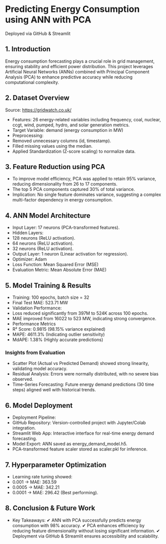 # Predicting Energy Consumption using ANN with PCA
Deployed via GitHub & Streamlit

## 1. Introduction
Energy consumption forecasting plays a crucial role in grid management, ensuring stability and efficient power distribution. This project leverages Artificial Neural Networks (ANNs) combined with Principal Component Analysis (PCA) to enhance predictive accuracy while reducing computational complexity.

## 2. Dataset Overview
Source: https://gridwatch.co.uk/
- Features: 26 energy-related variables including frequency, coal, nuclear, ccgt, wind, pumped, hydro, and solar generation metrics.
- Target Variable: demand (energy consumption in MW)
- Preprocessing:
 - Removed unnecessary columns (id, timestamp).
 - Filled missing values using the median.
 - Applied Standardization (Z-score scaling) to normalize data.
  
## 3. Feature Reduction using PCA
- To improve model efficiency, PCA was applied to retain 95% variance, reducing dimensionality from 26 to 17 components.
- The top 5 PCA components captured 30% of total variance.
- Implication: No single feature dominates variance, suggesting a complex multi-factor dependency in energy consumption.

## 4. ANN Model Architecture
- Input Layer: 17 neurons (PCA-transformed features).
- Hidden Layers:
 - 128 neurons (ReLU activation).
 - 64 neurons (ReLU activation).
 - 32 neurons (ReLU activation).
- Output Layer: 1 neuron (Linear activation for regression).
- Optimizer: Adam
- Loss Function: Mean Squared Error (MSE)
- Evaluation Metric: Mean Absolute Error (MAE)

## 5. Model Training & Results
- Training: 100 epochs, batch size = 32
- Final Test MAE: 523.71 MW
- Validation Performance:
- Loss reduced significantly from 397M to 524K across 100 epochs.
- MAE improved from 16022 to 523 MW, indicating strong convergence.
- Performance Metrics
- R² Score: 0.9815 (98.15% variance explained)
- MAPE: 4611.3% (Indicating outlier sensitivity)
- MdAPE: 1.38% (Highly accurate predictions)
### Insights from Evaluation
- Scatter Plot (Actual vs Predicted Demand) showed strong linearity, validating model accuracy.
- Residual Analysis: Errors were normally distributed, with no severe bias observed.
- Time-Series Forecasting: Future energy demand predictions (30 time steps) aligned well with historical trends.

## 6. Model Deployment
- Deployment Pipeline:
 - GitHub Repository: Version-controlled project with Jupyter/Colab integration.
 - Streamlit Web App: Interactive interface for real-time energy demand forecasting.
 - Model Export: ANN saved as energy_demand_model.h5.
 - PCA-transformed feature scaler stored as scaler.pkl for inference.

## 7. Hyperparameter Optimization
- Learning rate tuning showed:
 - 0.001 → MAE: 363.59
 - 0.0005 → MAE: 342.21
 - 0.0001 → MAE: 296.42 (Best performing).

## 8. Conclusion & Future Work
- Key Takeaways:
✔ ANN with PCA successfully predicts energy consumption with 98% accuracy.
✔ PCA enhances efficiency by reducing feature dimensionality without losing significant information.
✔ Deployment via GitHub & Streamlit ensures accessibility and scalability.
